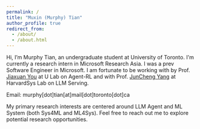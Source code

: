 ```yaml
---
permalink: /
title: "Muxin (Murphy) Tian"
author_profile: true
redirect_from: 
  - /about/
  - /about.html
---
```

Hi, I’m Murphy Tian, an undergraduate student at University of Toronto. I'm
currently a research intern in Microsoft Research Asia. I was a prev Software Engineer in Microsoft. I am fortunate to be working with by Prof. [Jiaxuan You](https://cs.stanford.edu/people/jiaxuan/) at U Lab on Agent-RL and with Prof. [JunCheng Yang](https://junchengyang.com/) at HarvardSys Lab on LLM Serving.

Email: murphy[dot]tian[at]mail[dot]toronto[dot]ca

My primary research interests are centered around LLM Agent and ML System (both Sys4ML and ML4Sys). Feel free to reach out me to explore potential research opportunities.
